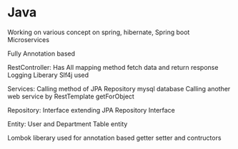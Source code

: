 # Java
Working on various concept on spring, hibernate, Spring boot Microservices

Fully Annotation based

RestController:
Has All mapping method fetch data and return response
Logging Liberary Slf4j used

Services:
Calling method of JPA Repository mysql database
Calling another web service by RestTemplate getForObject

Repository:
Interface extending JPA Repository Interface

Entity:
User and Department Table entity

Lombok liberary used for annotation based getter setter and contructors


